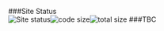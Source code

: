 ###Site Status  
![Site status](https://img.shields.io/website?color=%23a31f34&style=flat-square&url=https%3A%2F%2Fncku-formula-racing.github.io%2F)![code size](https://img.shields.io/github/languages/code-size/ncku-formula-racing/ncku-formula-racing.github.io?color=%23a31f34&style=flat-square)![total size](https://img.shields.io/github/repo-size/ncku-formula-racing/ncku-formula-racing.github.io?color=%23a31f34&style=flat-square)
###TBC